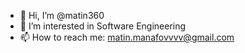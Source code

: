 - 👋 Hi, I’m @matin360
- 👀 I’m interested in Software Engineering
- 📫 How to reach me: matin.manafovvvv@gmail.com
